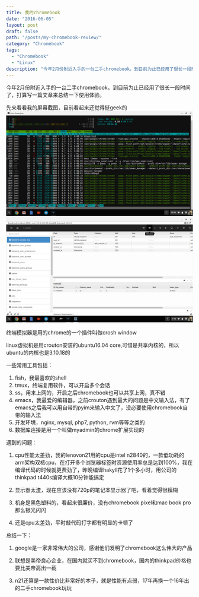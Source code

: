 ```yaml
---
title: 我的chromebook
date: "2016-06-05"
layout: post
draft: false
path: "/posts/my-chromebook-review/"
category: "Chromebook"
tags:
  - "Chromebook"
  - "Linux"
description: "今年2月份附近入手的一台二手chromebook，到目前为止已经用了很长一段时间了，打算写一篇文章来总结一下使用体验..."
---
```


今年2月份附近入手的一台二手chromebook，到目前为止已经用了很长一段时间了，打算写一篇文章来总结一下使用体验。

先来看看我的屏幕截图，目前看起来还觉得挺geek的
![终端](./chromebook-htop.png)
![myadmin](./chromebook-myadmin.png)

终端模拟器是用的chrome的一个插件叫做crosh window

linux虚拟机是用crouton安装的ubuntu16.04 core,可惜是共享内核的，所以ubuntu的内核也是3.10.18的

一些常用工具包括：

1. fish，我最喜欢的shell
2. tmux，终端复用软件，可以开启多个会话
3. ss，用来上网的，开启之后chromebook也可以共享上网，真不错
4. emacs，我最爱的编辑器，之前crouton遇到最大的问题是中文输入法，有了emacs之后我可以用自带的pyim来输入中文了，没必要使用chromebook自带的输入法
5. 开发环境，nginx, mysql, php7, python, rvm等等之类的
6. 数据库连接是用一个叫做myadmin的chrome扩展实现的

遇到的问题：

1. cpu性能太差劲，我的lenovon21用的cpu是intel n2840的，一款低功耗的arm架构双核cpu，在打开多个浏览器标签时资源使用率总是达到100%，我在编译代码的时候就更费劲了，昨晚编译hakyll花了1个多小时，用公司的thinkpad t440s编译大概10分钟能搞定

2. 显示器太渣，现在应该没有720p的笔记本显示器了吧，看着觉得很糢糊

3. 机身是黑色塑料的，看起来很廉价，没有chromebook pixel和mac book pro那么银光闪闪

4. 还是cpu太差劲，平时敲代码打字都有明显的卡顿了

总结一下：

1. google是一家非常伟大的公司，感谢他们发明了chromebook这么伟大的产品

2. 联想是美帝良心企业，在国内就买不到chromebook，国内的thinkpad价格也要比美帝高出一截

3. n21还算是一款性价比非常好的本子，就是性能有点弱，17年再换一个16年出的二手chromebook玩玩

